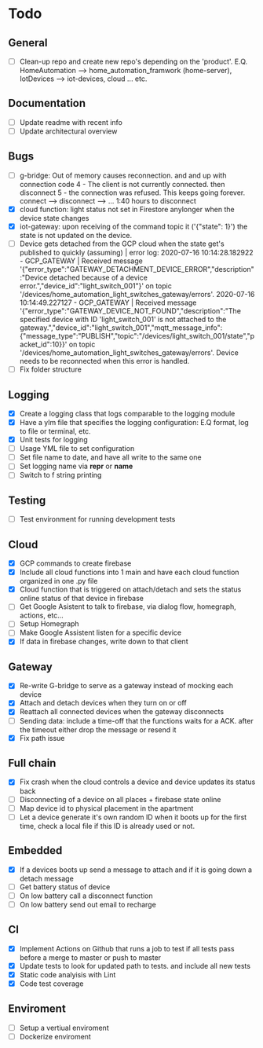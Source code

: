 # Todo

## General
- [ ] Clean-up repo and create new repo's depending on the 'product'. E.Q. HomeAutomation --> home_automation_framwork (home-server), IotDevices --> iot-devices, cloud ... etc.

## Documentation
- [ ] Update readme with recent info
- [ ] Update architectural overview

## Bugs
- [ ] g-bridge: Out of memory causes reconnection. and and up with connection code 4 - The client is not currently 
connected. then disconnect 5 - the connection was refused. This keeps going forever. connect --> disconnect --> ... 
1:40 hours to disconnect
- [x] cloud function: light status not set in Firestore anylonger when the device state changes
- [x] iot-gateway: upon receiving of the command topic it ('{"state": 1}') the state is not updated on the device.
- [ ] Device gets detached from the GCP cloud when the state get's published to quickly (assuming) | error log: 
2020-07-16 10:14:28.182922 - GCP_GATEWAY | Received message '{"error_type":"GATEWAY_DETACHMENT_DEVICE_ERROR","description":"Device detached because of a device error.","device_id":"light_switch_001"}' on topic '/devices/home_automation_light_switches_gateway/errors'.
2020-07-16 10:14:49.227127 - GCP_GATEWAY | Received message '{"error_type":"GATEWAY_DEVICE_NOT_FOUND","description":"The specified device with ID 'light_switch_001' is not attached to the gateway.","device_id":"light_switch_001","mqtt_message_info":{"message_type":"PUBLISH","topic":"/devices/light_switch_001/state","packet_id":10}}' on topic '/devices/home_automation_light_switches_gateway/errors'.
Device needs to be reconnected when this error is handled. 
- [ ] Fix folder structure

## Logging
- [x] Create a logging class that logs comparable to the logging module
- [x] Have a ylm file that specifies the logging configuration: E.Q format, log to file or terminal, etc. 
- [x] Unit tests for logging
- [ ] Usage YML file to set configuration
- [ ] Set file name to date, and have all write to the same one
- [ ] Set logging name via __repr__ or __name__ 
- [ ] Switch to f string printing

## Testing
- [ ] Test environment for running development tests

## Cloud
- [x] GCP commands to create firebase
- [x] Include all cloud functions into 1 main and have each cloud function organized in one .py file
- [x] Cloud function that is triggered on attach/detach and sets the status online status of that device in firebase
- [ ] Get Google Asistent to talk to firebase, via dialog flow, homegraph, actions, etc...
- [ ] Setup Homegraph 
- [ ] Make Google Assistent listen for a specific device
- [x] If data in firebase changes, write down to that client

## Gateway
- [x] Re-write G-bridge to serve as a gateway instead of mocking each device
- [x] Attach and detach devices when they turn on or off
- [x] Reattach all connected devices when the gateway disconnects
- [ ] Sending data: include a time-off that the functions waits for a ACK. after the timeout either drop the message or resend it  
- [x] Fix path issue

## Full chain
- [x] Fix crash when the cloud controls a device and device updates its status back
- [ ] Disconnecting of a device on all places + firebase state online
- [ ] Map device id to physical placement in the apartment 
- [ ] Let a device generate it's own random ID when it boots up for the first time, check a local file if this ID is already used or not.

## Embedded
- [x] If a devices boots up send a message to attach and if it is going down a detach message
- [ ] Get battery status of device
- [ ] On low battery call a disconnect function
- [ ] On low battery send out email to recharge 

## CI
- [x] Implement Actions on Github that runs a job to test if all tests pass before a merge to master or push to master
- [x] Update tests to look for updated path to tests. and include all new tests
- [x] Static code analyisis with Lint
- [x] Code test coverage

## Enviroment
- [ ] Setup a vertiual enviroment
- [ ] Dockerize enviroment
